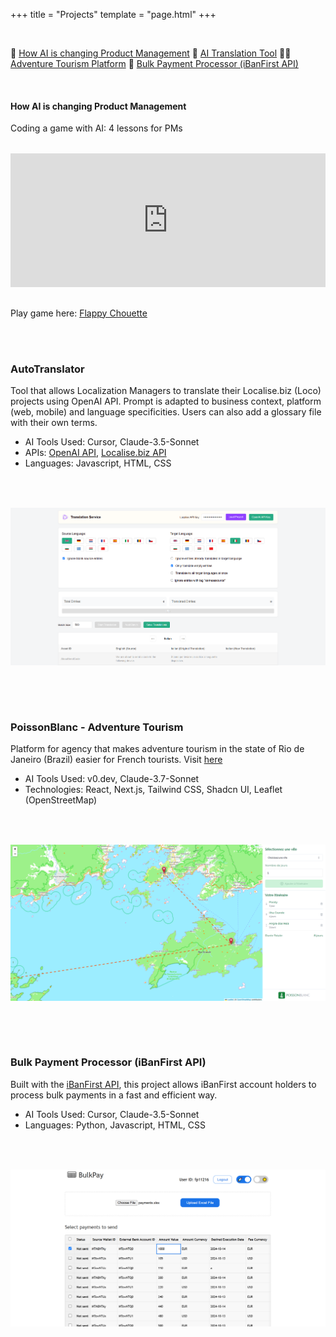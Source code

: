 +++
title = "Projects"
template = "page.html"
+++

<br/>


🦉 [How AI is changing Product Management](#how-ai-is-changing-product-management)
🔄 [AI Translation Tool](#autotranslator)
🏄‍♂️ [Adventure Tourism Platform](#poissonblanc---adventure-tourism)
💸 [Bulk Payment Processor (iBanFirst API)](#bulk-payment-processor-ibanfirst-api)


<br/>

#### How AI is changing Product Management

Coding a game with AI: 4 lessons for PMs

<div class="media-grid">
    <div class="media-item" style="max-width: 800px; margin: 0 auto; width: 100%; display: flex; justify-content: center;">
        <div style="position: relative; width: 100%; padding-bottom: 42.55%; background-color: transparent;">
            <iframe 
                style="position: absolute; top: 0; right: 0; bottom: 0; left: 0; margin: auto; width: 100%; height: 100%;" 
                src="https://www.youtube.com/embed/R_MQ03YBCJ8?controls=1&modestbranding=1&rel=0&showinfo=0&iv_load_policy=3" 
                frameborder="0" 
                allowfullscreen>
            </iframe>
        </div>
    </div>
</div>

Play game here: [Flappy Chouette](https://flappychouette.fun/)


<br/>
<br/>

### AutoTranslator
Tool that allows Localization Managers to translate their Localise.biz (Loco) projects using OpenAI API. Prompt is adapted to business context, platform (web, mobile) and language specificities. Users can also add a glossary file with their own terms.

- AI Tools Used: Cursor, Claude-3.5-Sonnet
- APIs: [OpenAI API](https://platform.openai.com/docs/api-reference/introduction), [Localise.biz API](https://localise.biz/api)
- Languages: Javascript, HTML, CSS

<br/>

<div class="media-grid">
    <div class="media-item">
        <img src="/images/autotranslator.png" alt="AutoTranslator" loading="lazy" width="100%">
    </div>
</div>

<br/>
<br/>

### PoissonBlanc - Adventure Tourism
Platform for agency that makes adventure tourism in the state of Rio de Janeiro (Brazil) easier for French tourists. Visit [here](https://poissonblanc.vercel.app/)

- AI Tools Used: v0.dev, Claude-3.7-Sonnet
- Technologies: React, Next.js, Tailwind CSS, Shadcn UI, Leaflet (OpenStreetMap)

<br/>

<div class="media-grid">
    <div class="media-item">
        <img src="/images/poissonblanc.png" alt="PoissonBlanc" loading="lazy" width="100%">
    </div>
</div>

<br/>
<br/>

### Bulk Payment Processor (iBanFirst API)
Built with the [iBanFirst API](https://docs.ibanfirst.com/), this project allows iBanFirst account holders to process bulk payments in a fast and efficient way.

- AI Tools Used: Cursor, Claude-3.5-Sonnet
- Languages: Python, Javascript, HTML, CSS

<br/>

<div class="media-grid">
    <div class="media-item">
        <img src="/images/bulkpay.png" alt="Bulk Payment Processor" loading="lazy" width="100%">
    </div>
</div>

<br/>
<br/>



<style>

.media-grid {
    display: grid;
    gap: 2rem;
    margin: 2rem 0;
}

/* Video container takes full width */
.media-grid:first-of-type {
    display: block !important;
}

/* Images are in a 2-column grid */
.media-grid:last-of-type {
    grid-template-columns: repeat(2, 1fr);
}

/* Make last item full width if it's alone in its row */
.media-grid:last-of-type .media-item:last-child:nth-child(2n + 1) {
    grid-column: 1 / -1;
}

.media-item {
    display: flex;
    justify-content: center;
    align-items: center;
}

.media-item img, 
.media-item video {
    width: 100%;
    height: 100%;
    object-fit: cover;
    border: none !important;
    outline: none !important;
    align-self: center;
}
</style>
